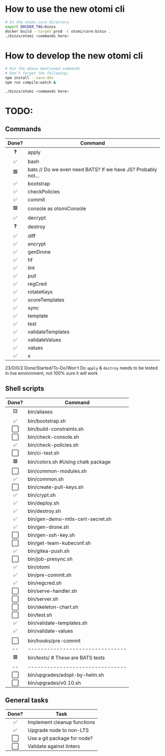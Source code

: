 # How to use the new otomi cli

```sh
# In the otomi-core directory
export DOCKER_TAG=binzx
docker build --target prod -t otomi/core:binzx .
./binzx/otomi <commands here>
```

# How to develop the new otomi cli

```sh
# Run the above mentioned commands
# Don't forget the following:
npm install --save-dev
npm run compile:watch &

./binzx/otomi <commands here>
```

# TODO:

## Commands

| Done? | Command                                                      |
| :---: | ------------------------------------------------------------ |
|  ❓   | apply                                                        |
|  ✅   | bash                                                         |
|  🟥   | bats // Do we even need BATS? If we have JS? Probably not... |
|  ✅   | bootstrap                                                    |
|  ✅   | checkPolicies                                                |
|  ✅   | commit                                                       |
|  🟥   | console as otomiConsole                                      |
|  ✅   | decrypt                                                      |
|  ❓   | destroy                                                      |
|  ✅   | diff                                                         |
|  ✅   | encrypt                                                      |
|  ✅   | genDrone                                                     |
|  ✅   | hf                                                           |
|  ✅   | lint                                                         |
|  ✅   | pull                                                         |
|  ✅   | regCred                                                      |
|  ✅   | rotateKeys                                                   |
|  ✅   | scoreTemplates                                               |
|  ✅   | sync                                                         |
|  ✅   | template                                                     |
|  ✅   | test                                                         |
|  ✅   | validateTemplates                                            |
|  ✅   | validateValues                                               |
|  ✅   | values                                                       |
|  ✅   | x                                                            |

23/0/0/2 Done/Started/To-Do/Won't Do
`apply` & `destroy` needs to be tested in live environment, not 100% sure it will work

## Shell scripts

| Done? | Command                            |
| :---: | ---------------------------------- |
|  🟨   | bin/aliases                        |
|  ✅   | bin/bootstrap.sh                   |
|  ⬜   | bin/build-constraints.sh           |
|  ⬜   | bin/check-console.sh               |
|  ✅   | bin/check-policies.sh              |
|  ⬜   | bin/ci-test.sh                     |
|  🟥   | bin/colors.sh #Using chalk package |
|  ⬜   | bin/common-modules.sh              |
|  ✅   | bin/common.sh                      |
|  ⬜   | bin/create-pull-keys.sh            |
|  ✅   | bin/crypt.sh                       |
|  ✅   | bin/deploy.sh                      |
|  ✅   | bin/destroy.sh                     |
|  ✅   | bin/gen-demo-mtls-cert-secret.sh   |
|  ✅   | bin/gen-drone.sh                   |
|  ⬜   | bin/gen-ssh-key.sh                 |
|  ⬜   | bin/get-team-kubeconf.sh           |
|  ✅   | bin/gitea-push.sh                  |
|  ⬜   | bin/job-presync.sh                 |
|  ✅   | bin/otomi                          |
|  ✅   | bin/pre-commit.sh                  |
|  ✅   | bin/regcred.sh                     |
|  ⬜   | bin/serve-handler.sh               |
|  ⬜   | bin/server.sh                      |
|  ⬜   | bin/skeleton-chart.sh              |
|  ⬜   | bin/test.sh                        |
|  ✅   | bin/validate-templates.sh          |
|  ✅   | bin/validate-values                |
|       |                                    |
|  ⬜   | bin/hooks/pre-commit               |
|  --   | -------------------------------    |
|  🟥   | bin/tests/ # These are BATS tests  |
|  --   | -------------------------------    |
|  ⬜   | bin/upgrades/adopt-by-helm.sh      |
|  ⬜   | bin/upgrades/v0.10.sh              |

## General tasks

| Done? | Task                        |
| :---: | --------------------------- |
|  ✅   | Implement cleanup functions |
|  ✅   | Upgrade node to non-LTS     |
|  ⬜   | Use a git package for node? |
|  ⬜   | Validate against linters    |
